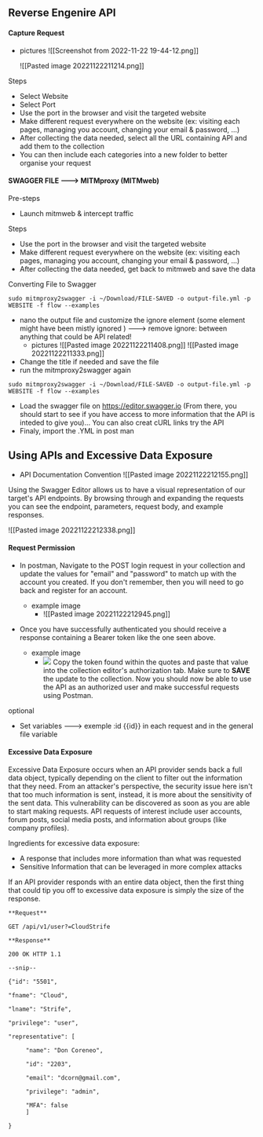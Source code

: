 
## Reverse Engenire API

#### Capture Request

- pictures
	![[Screenshot from 2022-11-22 19-44-12.png]]

	![[Pasted image 20221122211214.png]]

Steps
- Select Website
- Select Port
- Use the port in the browser and visit the targeted website
- Make different request everywhere on the website (ex: visiting each pages, managing you account, changing your email & password, ...)
- After collecting the data needed, select all the URL containing API and add them to the collection
- You can then include each categories into a new folder to better organise your request

#### SWAGGER FILE ---> MITMproxy (MITMweb)

Pre-steps
- Launch mitmweb & intercept traffic

Steps
- Use the port in the browser and visit the targeted website
- Make different request everywhere on the website (ex: visiting each pages, managing you account, changing your email & password, ...)
- After collecting the data needed, get back to mitmweb and save the data

Converting File to Swagger
```
sudo mitmproxy2swagger -i ~/Download/FILE-SAVED -o output-file.yml -p WEBSITE -f flow --examples
```
- nano the output file and customize the ignore element (some element might have been mistly ignored ) ---> remove ignore: between anything that could be API related!
	- pictures
		![[Pasted image 20221122211408.png]]
	 ![[Pasted image 20221122211333.png]]
- Change the title if needed and save the file
- run the mitmproxy2swagger again
```
sudo mitmproxy2swagger -i ~/Download/FILE-SAVED -o output-file.yml -p WEBSITE -f flow --examples
```
- Load the swagger file on https://editor.swagger.io (From there, you should start to see if you have access to more information that the API is inteded to give you)... You can also creat cURL links try the API
- Finaly, import the .YML in post man


## Using APIs and Excessive Data Exposure

- API Documentation Convention
	![[Pasted image 20221122212155.png]]

Using the Swagger Editor allows us to have a visual representation of our target's API endpoints. By browsing through and expanding the requests you can see the endpoint, parameters, request body, and example responses.

![[Pasted image 20221122212338.png]]

#### Request Permission

- In postman,  Navigate to the POST login request in your collection and update the values for "email" and "password" to match up with the account you created. If you don't remember, then you will need to go back and register for an account.
	- example image
		- ![[Pasted image 20221122212945.png]]

- Once you have successfully authenticated you should receive a response containing a Bearer token like the one seen above. 
	- example image
		- ![](https://kajabi-storefronts-production.kajabi-cdn.com/kajabi-storefronts-production/site/2147573912/products/PPWP8Yq8SqqPdjBEmK4h_UsingAPI13.PNG)
Copy the token found within the quotes and paste that value into the collection editor's authorization tab. Make sure to **SAVE** the update to the collection. Now you should now be able to use the API as an authorized user and make successful requests using Postman.

optional
- Set variables ---> exemple :id {{id}} in each request and in the general file variable



#### Excessive Data Exposure

Excessive Data Exposure occurs when an API provider sends back a full data object, typically depending on the client to filter out the information that they need. From an attacker's perspective, the security issue here isn't that too much information is sent, instead, it is more about the sensitivity of the sent data. This vulnerability can be discovered as soon as you are able to start making requests. API requests of interest include user accounts, forum posts, social media posts, and information about groups (like company profiles).

Ingredients for excessive data exposure:

-   A response that includes more information than what was requested
-   Sensitive Information that can be leveraged in more complex attacks

If an API provider responds with an entire data object, then the first thing that could tip you off to excessive data exposure is simply the size of the response. 

```
**Request**

GET /api/v1/user?=CloudStrife

**Response**

200 OK HTTP 1.1

--snip--

{"id": "5501",

"fname": "Cloud",

"lname": "Strife",

"privilege": "user",

"representative": [

     "name": "Don Coreneo",

     "id": "2203",

     "email": "dcorn@gmail.com",

     "privilege": "admin",

     "MFA": false   
     ]

}
```